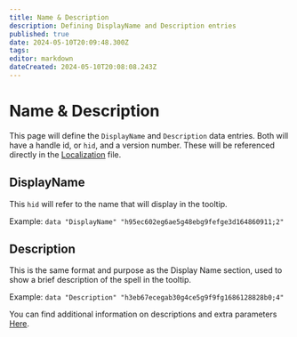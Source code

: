 ```yaml
---
title: Name & Description
description: Defining DisplayName and Description entries
published: true
date: 2024-05-10T20:09:48.300Z
tags: 
editor: markdown
dateCreated: 2024-05-10T20:08:08.243Z
---
```


# Name & Description
This page will define the `DisplayName` and `Description` data entries. Both will have a handle id, or `hid`, and a version number. These will be referenced directly in the [Localization](Link) file.

## DisplayName
This `hid` will refer to the name that will display in the tooltip.

Example: `data "DisplayName" "h95ec602eg6ae5g48ebg9fefge3d164860911;2"`

## Description
This is the same format and purpose as the Display Name section, used to show a brief description of the spell in the tooltip.

Example: `data "Description" "h3eb67ecegab30g4ce5g9f9fg1686128828b0;4"`

You can find additional information on descriptions and extra parameters [Here](Information/Spells/Spell-Data/Name-Description/Additional-Info).